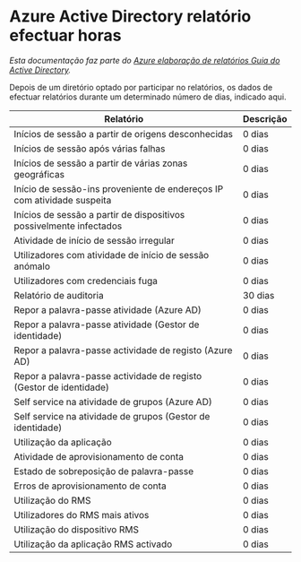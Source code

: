 <properties
   pageTitle="Azure Active Directory o relatório efectuar horas | Microsoft Azure"
   description="Quantidade de tempo que demora para eventos de elaboração de relatórios anterior ser apresentada no seu diretório do Azure AD"
   services="active-directory"
   documentationCenter=""
   authors="dhanyahk"
   manager="stevepo"
   editor=""/>

<tags
   ms.service="active-directory"
   ms.devlang="na"
   ms.topic="article"
   ms.tgt_pltfrm="na"
   ms.workload="identity"
   ms.date="03/07/2016"
   ms.author="dhanyahk"/>

# <a name="azure-active-directory-report-backfill-times"></a>Azure Active Directory relatório efectuar horas

*Esta documentação faz parte do [Azure elaboração de relatórios Guia do Active Directory](active-directory-reporting-guide.md).*

Depois de um diretório optado por participar no relatórios, os dados de efectuar relatórios durante um determinado número de dias, indicado aqui.

Relatório                                                  | Descrição
------------------------------------------------------- | -----------
Inícios de sessão a partir de origens desconhecidas                           | 0 dias
Inícios de sessão após várias falhas                        | 0 dias
Inícios de sessão a partir de várias zonas geográficas                      | 0 dias
Início de sessão-ins proveniente de endereços IP com atividade suspeita     | 0 dias
Inícios de sessão a partir de dispositivos possivelmente infectados                 | 0 dias
Atividade de início de sessão irregular                              | 0 dias
Utilizadores com atividade de início de sessão anómalo                   | 0 dias
Utilizadores com credenciais fuga                           | 0 dias
Relatório de auditoria                                            | 30 dias
Repor a palavra-passe atividade (Azure AD)                      | 0 dias
Repor a palavra-passe atividade (Gestor de identidade)              | 0 dias
Repor a palavra-passe actividade de registo (Azure AD)         | 0 dias
Repor a palavra-passe actividade de registo (Gestor de identidade) | 0 dias
Self service na atividade de grupos (Azure AD)                 | 0 dias
Self service na atividade de grupos (Gestor de identidade)         | 0 dias
Utilização da aplicação                                       | 0 dias
Atividade de aprovisionamento de conta                           | 0 dias
Estado de sobreposição de palavra-passe                                | 0 dias
Erros de aprovisionamento de conta                             | 0 dias
Utilização do RMS                                               | 0 dias
Utilizadores do RMS mais ativos                                   | 0 dias
Utilização do dispositivo RMS                                        | 0 dias
Utilização da aplicação RMS activado                           | 0 dias
